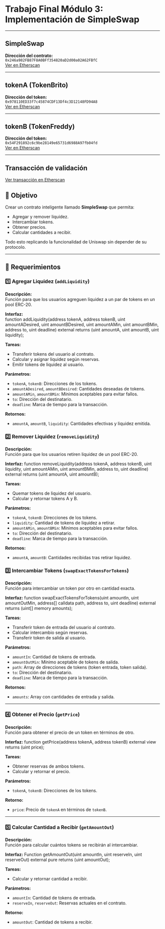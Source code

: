 # Trabajo Final Módulo 3: Implementación de SimpleSwap

---

## SimpleSwap

**Dirección del contrato:**  
`0x246a982FB87F8A0BFf354820aD2d00a02A62FBfC`  
[Ver en Etherscan](https://sepolia.etherscan.io/address/0x246a982FB87F8A0BFf354820aD2d00a02A62FBfC#code)

---

## tokenA (TokenBrito)

**Dirección del token:**  
`0x978110ED33f7c45874CDF13Df4c3D12148FD94A8`  
[Ver en Etherscan](https://sepolia.etherscan.io/address/0x978110ED33f7c45874CDF13Df4c3D12148FD94A8)

---

## tokenB (TokenFreddy)

**Dirección del token:**  
`0x54F291892c6c9be28149e65731d6988A97fb04fd`  
[Ver en Etherscan](https://sepolia.etherscan.io/address/0x54F291892c6c9be28149e65731d6988A97fb04fd)

---

## Transacción de validación

[Ver transacción en Etherscan](https://sepolia.etherscan.io/tx/0xeb450b8b39815e2bc003b53a87c6928cacdaf52e1788dbe9a023be4184fe16d8)


## 🎯 Objetivo

Crear un contrato inteligente llamado **SimpleSwap** que permita:

- Agregar y remover liquidez.
- Intercambiar tokens.
- Obtener precios.
- Calcular cantidades a recibir.

Todo esto replicando la funcionalidad de Uniswap sin depender de su protocolo.

---

## 📢 Requerimientos

### 1️⃣ Agregar Liquidez (`addLiquidity`)

**Descripción:**  
Función para que los usuarios agreguen liquidez a un par de tokens en un pool ERC-20.

**Interfaz:**  
function addLiquidity(address tokenA, address tokenB, uint amountADesired, uint amountBDesired, uint amountAMin, uint amountBMin, address to, uint deadline) external returns (uint amountA, uint amountB, uint liquidity);

**Tareas:**
- Transferir tokens del usuario al contrato.
- Calcular y asignar liquidez según reservas.
- Emitir tokens de liquidez al usuario.

**Parámetros:**
- `tokenA`, `tokenB`: Direcciones de los tokens.
- `amountADesired`, `amountBDesired`: Cantidades deseadas de tokens.
- `amountAMin`, `amountBMin`: Mínimos aceptables para evitar fallos.
- `to`: Dirección del destinatario.
- `deadline`: Marca de tiempo para la transacción.

**Retornos:**
- `amountA`, `amountB`, `liquidity`: Cantidades efectivas y liquidez emitida.

### 2️⃣ Remover Liquidez (`removeLiquidity`)

**Descripción:**  
Función para que los usuarios retiren liquidez de un pool ERC-20.

**Interfaz:** 
function removeLiquidity(address tokenA, address tokenB, uint liquidity, uint amountAMin, uint amountBMin, address to, uint deadline) external returns (uint amountA, uint amountB);

**Tareas:**
- Quemar tokens de liquidez del usuario.
- Calcular y retornar tokens A y B.

**Parámetros:**
- `tokenA`, `tokenB`: Direcciones de los tokens.
- `liquidity`: Cantidad de tokens de liquidez a retirar.
- `amountAMin`, `amountBMin`: Mínimos aceptables para evitar fallos.
- `to`: Dirección del destinatario.
- `deadline`: Marca de tiempo para la transacción.

**Retornos:**
- `amountA`, `amountB`: Cantidades recibidas tras retirar liquidez.

### 3️⃣ Intercambiar Tokens (`swapExactTokensForTokens`)

**Descripción:**  
Función para intercambiar un token por otro en cantidad exacta.

**Interfaz:**
function swapExactTokensForTokens(uint amountIn, uint amountOutMin, address[] calldata path, address to, uint deadline) external returns (uint[] memory amounts);

**Tareas:**
- Transferir token de entrada del usuario al contrato.
- Calcular intercambio según reservas.
- Transferir token de salida al usuario.

**Parámetros:**
- `amountIn`: Cantidad de tokens de entrada.
- `amountOutMin`: Mínimo aceptable de tokens de salida.
- `path`: Array de direcciones de tokens (token entrada, token salida).
- `to`: Dirección del destinatario.
- `deadline`: Marca de tiempo para la transacción.

**Retornos:**
- `amounts`: Array con cantidades de entrada y salida.

---

### 4️⃣ Obtener el Precio (`getPrice`)

**Descripción:**  
Función para obtener el precio de un token en términos de otro.

**Interfaz:**
function getPrice(address tokenA, address tokenB) external view returns (uint price);

**Tareas:**
- Obtener reservas de ambos tokens.
- Calcular y retornar el precio.

**Parámetros:**
- `tokenA`, `tokenB`: Direcciones de los tokens.

**Retorno:**
- `price`: Precio de `tokenA` en términos de `tokenB`.

---

### 5️⃣ Calcular Cantidad a Recibir (`getAmountOut`)

**Descripción:**  
Función para calcular cuántos tokens se recibirán al intercambiar.

**Interfaz:**
Function getAmountOut(uint amountIn, uint reserveIn, uint reserveOut) external pure returns (uint amountOut);

**Tareas:**
- Calcular y retornar cantidad a recibir.

**Parámetros:**
- `amountIn`: Cantidad de tokens de entrada.
- `reserveIn`, `reserveOut`: Reservas actuales en el contrato.

**Retorno:**
- `amountOut`: Cantidad de tokens a recibir.
